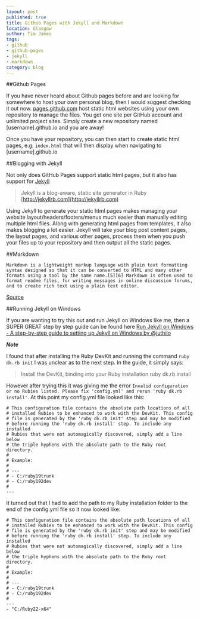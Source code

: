 ```yaml
---
layout: post
published: true
title: Github Pages with Jekyll and Markdown
location: Glasgow
author: Tim James
tags:
- github
- github-pages
- jekyll
- markdown
category: blog
---
```


##Github Pages

If you have never heard about Github pages before and are looking for somewhere to host your own personal blog, then I would suggest checking it out now.
[pages.github.com](https://pages.github.com/) host static html websites using your own repository to manage the files. You get one site per GitHub account and unlimited project sites. Simply create a new repository named [username].github.io and you are away!

<!--excerpt-->

Once you have your repository, you can then start to create static html pages, e.g. `index.html` that will then display when navigating to [username].github.io

##Blogging with Jekyll

Not only does GitHub Pages support static html pages, but it also has support for [Jekyll](https://github.com/jekyll/jekyll)

> Jekyll is a blog-aware, static site generator in Ruby [http://jekyllrb.com](http://jekyllrb.com)

Using Jekyll to generate your static html pages makes managing your website layout/headers/footers/menus much easier than manually editing multiple html files. Along with generating html pages from templates, it also makes blogging a lot easier.
Jekyll will take your blog post content pages, the layout pages, and various other pages, process them when you push your files up to your repository and then output all the static pages.

##Markdown

    Markdown is a lightweight markup language with plain text formatting syntax designed so that it can be converted to HTML and many other formats using a tool by the same name.[5][6] Markdown is often used to format readme files, for writing messages in online discussion forums, and to create rich text using a plain text editor.

[Source](https://en.wikipedia.org/wiki/Markdown)

##Running Jekyll on Windows

If you are wanting to try this out and run Jekyll on Windows like me, then a SUPER GREAT step by step guide can be found here [Run Jekyll on Windows - A step-by-step guide to setting up Jekyll on Windows by @juthilo](http://jekyll-windows.juthilo.com/)

**_Note_**

I found that after installing the Ruby DevKit and running the command `ruby dk.rb init` I was unclear as to the next step. In the guide, it simply says:
> Install the DevKit, binding into your Ruby installation
> ruby dk.rb install

However after trying this it was giving me the error `Invalid configuration or no Rubies listed. Please fix 'config.yml' and rerun 'ruby dk.rb install'`. At this point my config.yml file looked like this:

    # This configuration file contains the absolute path locations of all
    # installed Rubies to be enhanced to work with the DevKit. This config
    # file is generated by the 'ruby dk.rb init' step and may be modified
    # before running the 'ruby dk.rb install' step. To include any installed
    # Rubies that were not automagically discovered, simply add a line below
    # the triple hyphens with the absolute path to the Ruby root directory.
    #
    # Example:
    #
    # ---
    # - C:/ruby19trunk
    # - C:/ruby192dev
    #
    ---

It turned out that I had to add the path to my Ruby installation folder to the end of the config.yml file so it now looked like:

    # This configuration file contains the absolute path locations of all
    # installed Rubies to be enhanced to work with the DevKit. This config
    # file is generated by the 'ruby dk.rb init' step and may be modified
    # before running the 'ruby dk.rb install' step. To include any installed
    # Rubies that were not automagically discovered, simply add a line below
    # the triple hyphens with the absolute path to the Ruby root directory.
    #
    # Example:
    #
    # ---
    # - C:/ruby19trunk
    # - C:/ruby192dev
    #
    ---
    - "C:/Ruby22-x64"


